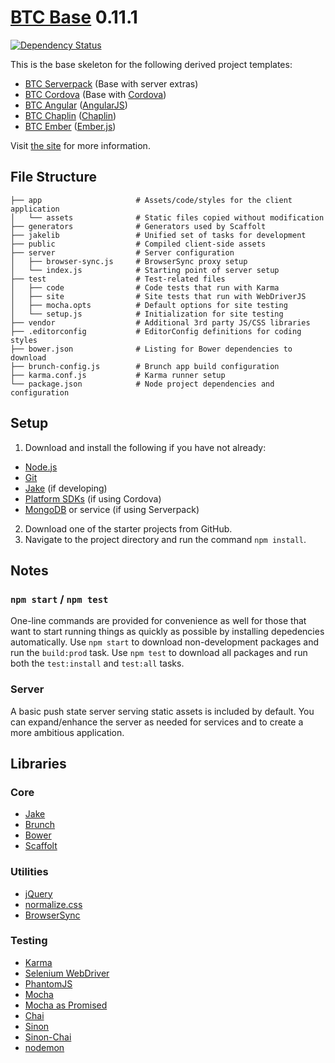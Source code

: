# [BTC Base](http://jupl.github.io/btc/) 0.11.1
[![Dependency Status](https://gemnasium.com/jupl/btc.png)](https://gemnasium.com/jupl/btc)

This is the base skeleton for the following derived project templates:
- [BTC Serverpack](https://github.com/jupl/btc-serverpack) (Base with server extras)
- [BTC Cordova](https://github.com/jupl/btc-cordova) (Base with [Cordova](http://cordova.apache.org/))
- [BTC Angular](https://github.com/jupl/btc-angular) ([AngularJS](http://angularjs.org/))
- [BTC Chaplin](https://github.com/jupl/btc-chaplin) ([Chaplin](http://chaplinjs.org/))
- [BTC Ember](https://github.com/jupl/btc-ember) ([Ember.js](http://emberjs.com/))

Visit [the site](http://jupl.github.io/btc/) for more information.


## File Structure
    ├── app                     # Assets/code/styles for the client application
    │   └── assets              # Static files copied without modification
    ├── generators              # Generators used by Scaffolt
    ├── jakelib                 # Unified set of tasks for development
    ├── public                  # Compiled client-side assets
    ├── server                  # Server configuration
    │   ├── browser-sync.js     # BrowserSync proxy setup
    │   └── index.js            # Starting point of server setup
    ├── test                    # Test-related files
    │   ├── code                # Code tests that run with Karma
    │   ├── site                # Site tests that run with WebDriverJS
    │   ├── mocha.opts          # Default options for site testing
    │   └── setup.js            # Initialization for site testing
    ├── vendor                  # Additional 3rd party JS/CSS libraries
    ├── .editorconfig           # EditorConfig definitions for coding styles
    ├── bower.json              # Listing for Bower dependencies to download
    ├── brunch-config.js        # Brunch app build configuration
    ├── karma.conf.js           # Karma runner setup
    └── package.json            # Node project dependencies and configuration


## Setup
1. Download and install the following if you have not already:
  - [Node.js](http://nodejs.org/download/)
  - [Git](http://git-scm.com/downloads)
  - [Jake](https://github.com/mde/jake#installing-with-npm) (if developing)
  - [Platform SDKs](https://github.com/apache/cordova-cli#requirements) (if using Cordova)
  - [MongoDB](http://www.mongodb.org/) or service (if using Serverpack)
2. Download one of the starter projects from GitHub.
3. Navigate to the project directory and run the command `npm install`.


## Notes

### `npm start` / `npm test`
One-line commands are provided for convenience as well for those that want to start running things as quickly as possible by installing depedencies automatically. Use `npm start` to download non-development packages and run the `build:prod` task. Use `npm test` to download all packages and run both the `test:install` and `test:all` tasks.

### Server
A basic push state server serving static assets is included by default. You can expand/enhance the server as needed for services and to create a more ambitious application.


## Libraries

### Core
- [Jake](https://github.com/mde/jake)
- [Brunch](http://brunch.io/)
- [Bower](http://bower.io/)
- [Scaffolt](https://github.com/paulmillr/scaffolt)

### Utilities
- [jQuery](http://jquery.com)
- [normalize.css](http://necolas.github.io/normalize.css/)
- [BrowserSync](http://browsersync.io/)

### Testing
- [Karma](http://karma-runner.github.io/)
- [Selenium WebDriver](https://code.google.com/p/selenium/wiki/WebDriverJs)
- [PhantomJS](http://phantomjs.org/)
- [Mocha](http://visionmedia.github.com/mocha/)
- [Mocha as Promised](https://github.com/domenic/mocha-as-promised)
- [Chai](http://chaijs.com/)
- [Sinon](http://sinonjs.org/)
- [Sinon-Chai](https://github.com/domenic/sinon-chai)
- [nodemon](http://remy.github.io/nodemon/)
